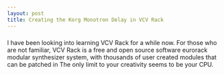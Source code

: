 ```yaml
---
layout: post
title: Creating the Korg Monotron Delay in VCV Rack
---
```

### 

I have been looking into learning VCV Rack for a while now. For those who are not familiar, VCV Rack is a free and open source software eurorack modular synthesizer system, with thousands of user created modules that can be patched in
The only limit to your creativity seems to be your CPU. 
